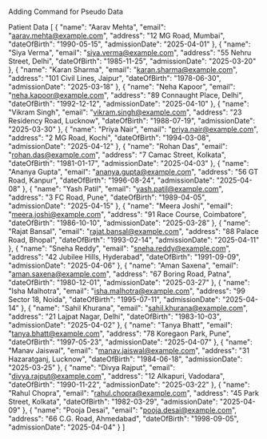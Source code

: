 Adding Command for Pseudo Data

Patient Data
[
{
"name": "Aarav Mehta",
"email": "aarav.mehta@example.com",
"address": "12 MG Road, Mumbai",
"dateOfBirth": "1990-05-15",
"admissionDate": "2025-04-01"
},
{
"name": "Siya Verma",
"email": "siya.verma@example.com",
"address": "55 Nehru Street, Delhi",
"dateOfBirth": "1985-11-25",
"admissionDate": "2025-03-20"
},
{
"name": "Karan Sharma",
"email": "karan.sharma@example.com",
"address": "101 Civil Lines, Jaipur",
"dateOfBirth": "1978-06-30",
"admissionDate": "2025-03-18"
},
{
"name": "Neha Kapoor",
"email": "neha.kapoor@example.com",
"address": "89 Connaught Place, Delhi",
"dateOfBirth": "1992-12-12",
"admissionDate": "2025-04-10"
},
{
"name": "Vikram Singh",
"email": "vikram.singh@example.com",
"address": "23 Residency Road, Lucknow",
"dateOfBirth": "1988-07-19",
"admissionDate": "2025-03-30"
},
{
"name": "Priya Nair",
"email": "priya.nair@example.com",
"address": "2 MG Road, Kochi",
"dateOfBirth": "1994-03-08",
"admissionDate": "2025-04-12"
},
{
"name": "Rohan Das",
"email": "rohan.das@example.com",
"address": "7 Camac Street, Kolkata",
"dateOfBirth": "1981-01-17",
"admissionDate": "2025-04-03"
},
{
"name": "Ananya Gupta",
"email": "ananya.gupta@example.com",
"address": "56 GT Road, Kanpur",
"dateOfBirth": "1996-08-24",
"admissionDate": "2025-04-08"
},
{
"name": "Yash Patil",
"email": "yash.patil@example.com",
"address": "3 FC Road, Pune",
"dateOfBirth": "1989-04-05",
"admissionDate": "2025-04-15"
},
{
"name": "Meera Joshi",
"email": "meera.joshi@example.com",
"address": "91 Race Course, Coimbatore",
"dateOfBirth": "1986-10-10",
"admissionDate": "2025-03-28"
},
{
"name": "Rajat Bansal",
"email": "rajat.bansal@example.com",
"address": "88 Palace Road, Bhopal",
"dateOfBirth": "1993-02-14",
"admissionDate": "2025-04-11"
},
{
"name": "Sneha Reddy",
"email": "sneha.reddy@example.com",
"address": "42 Jubilee Hills, Hyderabad",
"dateOfBirth": "1991-09-09",
"admissionDate": "2025-04-06"
},
{
"name": "Aman Saxena",
"email": "aman.saxena@example.com",
"address": "67 Boring Road, Patna",
"dateOfBirth": "1980-12-01",
"admissionDate": "2025-03-27"
},
{
"name": "Isha Malhotra",
"email": "isha.malhotra@example.com",
"address": "99 Sector 18, Noida",
"dateOfBirth": "1995-07-11",
"admissionDate": "2025-04-14"
},
{
"name": "Sahil Khurana",
"email": "sahil.khurana@example.com",
"address": "21 Lajpat Nagar, Delhi",
"dateOfBirth": "1983-10-03",
"admissionDate": "2025-04-02"
},
{
"name": "Tanya Bhatt",
"email": "tanya.bhatt@example.com",
"address": "78 Koregaon Park, Pune",
"dateOfBirth": "1997-05-23",
"admissionDate": "2025-04-07"
},
{
"name": "Manav Jaiswal",
"email": "manav.jaiswal@example.com",
"address": "31 Hazaratganj, Lucknow",
"dateOfBirth": "1984-06-18",
"admissionDate": "2025-03-25"
},
{
"name": "Divya Rajput",
"email": "divya.rajput@example.com",
"address": "12 Alkapuri, Vadodara",
"dateOfBirth": "1990-11-22",
"admissionDate": "2025-03-22"
},
{
"name": "Rahul Chopra",
"email": "rahul.chopra@example.com",
"address": "45 Park Street, Kolkata",
"dateOfBirth": "1982-03-29",
"admissionDate": "2025-04-09"
},
{
"name": "Pooja Desai",
"email": "pooja.desai@example.com",
"address": "66 C.G. Road, Ahmedabad",
"dateOfBirth": "1998-09-05",
"admissionDate": "2025-04-04"
}
]



